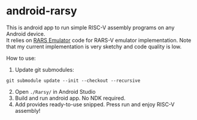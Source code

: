 # android-rarsy

This is android app to run simple RISC-V assembly programs on any Android device.  
It relies on [RARS Emulator](https://github.com/TheThirdOne/rars) code for RARS-V emulator implementation.
Note that my current implementation is very sketchy and code quality is low.

How to use:
1. Update git submodules:
```
git submodule update --init --checkout --recursive
```
2. Open `./Rarsy/` in Android Studio
3. Build and run android app. No NDK required.
4. Add provides ready-to-use snipped. Press run and enjoy RISC-V assembly!
